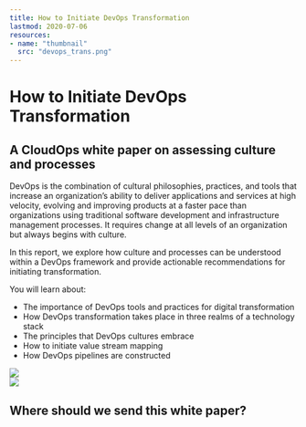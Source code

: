```yaml
---
title: How to Initiate DevOps Transformation
lastmod: 2020-07-06
resources:
- name: "thumbnail"
  src: "devops_trans.png"
---
```



<div class="landing-page">
    <!-- hero -->
    <div class="hero jumbotron reading-landing jumbotron-fluid">
        <div class="container-fluid">
            <div class="row">
                <div class="col-xl-6 offset-xl-2 col-lg-10 offset-lg-1 col-md-12">
                    <h1 class="display-4">How to Initiate DevOps Transformation</h1>
                </div>
            </div>
        </div>
    </div>
    <div class="main-content">
        <div class="row">
            <div class="col-xl-4 offset-xl-2 without-bottom-line">
                <div class="workshop-prerequisites">
                    <h2>A CloudOps white paper on assessing culture and processes</h2>                             
                    <p>DevOps is the combination of cultural philosophies, practices, and tools that increase an organization’s ability to deliver applications and services at high velocity, evolving and improving products at a faster pace than organizations using traditional software development and infrastructure management processes. It requires change at all levels of an organization but always begins with culture.</p>
                    <p>In this report, we explore how culture and processes can be understood within a DevOps framework and provide actionable recommendations for initiating transformation.</p>
                    <p>You will learn about:</p>
                    <ul class="dashes">
                    <li>The importance of DevOps tools and practices for digital transformation</li>
                    <li>How DevOps transformation takes place in three realms of a technology stack</li>
                    <li>The principles that DevOps cultures embrace</li>
                    <li>How to initiate value stream mapping</li>
                    <li>How DevOps pipelines are constructed</li>
                    </ul>
                </div>
            </div>
                <div class="col-xl-4 offset-xl-0 white-paper-image">
                <img src="/images/white-papers/how-to-initiate-devops-transformation.png">
            </div>
        </div>
            </div>
        </div>
    </div>
    <!-- contact us -->
    <div class="contact-us-card">
        <div class="row">
            <div class="col-xl-8 offset-xl-2 col-lg-10 offset-lg-1 col-md-12 col-sm-12 col-xs-12">
                <img src="/images/single-line-arrows.png">
            </div>
            <div
                class="col-xl-3 offset-xl-3 col-lg-3 offset-lg-1 col-md-10 offset-md-1 col-sm-10 offset-sm-1 col-xs-12">
                <h2>Where should we send this white paper?</h2>
            </div>
            <div
                class="col-xl-5 offset-xl-0 col-lg-6 offset-lg-1 col-md-8 offset-md-2 col-sm-10 offset-sm-1 col-xs-12 general-contact-form">
                <!--[if lte IE 8]>
<script charset="utf-8" type="text/javascript" src="//js.hsforms.net/forms/v2-legacy.js"></script>
<![endif]-->
<script charset="utf-8" type="text/javascript" src="//js.hsforms.net/forms/v2.js"></script>
<script>
  hbspt.forms.create({
	portalId: "732832",
	formId: "f0d68bbc-ebdd-4918-ba26-b516f4268a28"
});
</script>
            </div>
        </div>
    </div>
</div>
